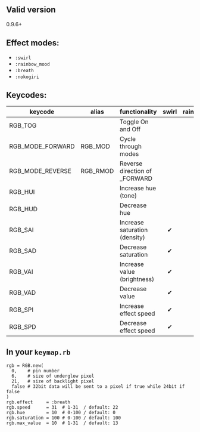 ## Valid version

0.9.6+

## Effect modes:
- `:swirl`
- `:rainbow_mood`
- `:breath`
- `:nokogiri`
 
## Keycodes:
|keycode|alias|functionality|swirl|rainbow_mood|breath|nokogiri|
| ---- | ---- | ---- | :--: | :--: | :--: | :--: |
|RGB_TOG||Toggle On and Off|||||
|RGB_MODE_FORWARD|RGB_MOD|Cycle through modes|||||
|RGB_MODE_REVERSE|RGB_RMOD|Reverse direction of _FORWARD|||||
|RGB_HUI||Increase hue (tone)|||✔|✔|
|RGB_HUD||Decrease hue|||✔|✔|
|RGB_SAI||Increase saturation (density)|✔|✔|✔|✔|
|RGB_SAD||Decrease saturation|✔|✔|✔|✔|
|RGB_VAI||Increase value (brightness)|✔|✔|✔|✔|
|RGB_VAD||Decrease value|✔|✔|✔|✔|
|RGB_SPI||Increase effect speed|✔|✔|✔|✔|
|RGB_SPD||Decrease effect speed|✔|✔|✔|✔|

## In your `keymap.rb`

```
rgb = RGB.new(
  0,    # pin number
  6,    # size of underglow pixel
  21,   # size of backlight pixel
  false # 32bit data will be sent to a pixel if true while 24bit if false
)
rgb.effect     = :breath
rgb.speed      = 31  # 1-31  / default: 22
rgb.hue        = 10  # 0-100 / default: 0
rgb.saturation = 100 # 0-100 / default: 100
rgb.max_value  = 10  # 1-31  / default: 13
```
